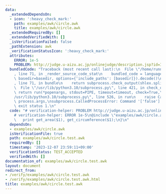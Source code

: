 ```yaml
---
data:
  _extendedDependsOn:
  - icon: ':heavy_check_mark:'
    path: examples/awk/circle.awk
    title: examples/awk/circle.awk
  _extendedRequiredBy: []
  _extendedVerifiedWith: []
  _isVerificationFailed: false
  _pathExtension: awk
  _verificationStatusIcon: ':heavy_check_mark:'
  attributes:
    ERROR: 1e-5
    PROBLEM: http://judge.u-aizu.ac.jp/onlinejudge/description.jsp?id=ITP1_4_B
  bundledCode: "Traceback (most recent call last):\n  File \"/home/runner/.local/lib/python3.10/site-packages/onlinejudge_verify/documentation/build.py\"\
    , line 71, in _render_source_code_stat\n    bundled_code = language.bundle(stat.path,\
    \ basedir=basedir, options={'include_paths': [basedir]}).decode()\n  File \"/home/runner/.local/lib/python3.10/site-packages/onlinejudge_verify/languages/user_defined.py\"\
    , line 71, in bundle\n    return subprocess.check_output(shlex.split(command))\n\
    \  File \"/usr/lib/python3.10/subprocess.py\", line 421, in check_output\n   \
    \ return run(*popenargs, stdout=PIPE, timeout=timeout, check=True,\n  File \"\
    /usr/lib/python3.10/subprocess.py\", line 526, in run\n    raise CalledProcessError(retcode,\
    \ process.args,\nsubprocess.CalledProcessError: Command '['false']' returned non-zero\
    \ exit status 1.\n"
  code: "# verification-helper: PROBLEM http://judge.u-aizu.ac.jp/onlinejudge/description.jsp?id=ITP1_4_B\n\
    # verification-helper: ERROR 1e-5\n@include \"examples/awk/circle.awk\"\n{\n \
    \   print get_area($1), get_circumference($1);\n}\n"
  dependsOn:
  - examples/awk/circle.awk
  isVerificationFile: true
  path: examples/awk/circle.test.awk
  requiredBy: []
  timestamp: '2023-12-07 23:59:11+09:00'
  verificationStatus: TEST_ACCEPTED
  verifiedWith: []
documentation_of: examples/awk/circle.test.awk
layout: document
redirect_from:
- /verify/examples/awk/circle.test.awk
- /verify/examples/awk/circle.test.awk.html
title: examples/awk/circle.test.awk
---
```

